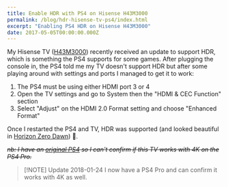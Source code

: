 ```yaml
---
title: Enable HDR with PS4 on Hisense H43M3000
permalink: /blog/hdr-hisense-tv-ps4/index.html
excerpt: "Enabling PS4 HDR on Hisense H43M3000"
date: 2017-05-05T00:00:00.000Z
---
```


My Hisense TV ([H43M3000](https://hisense.co.uk/electronics/tvs/m3000/43)) recently received an update to support HDR, which is something the PS4 supports for some games. After plugging the console in, the PS4 told me my TV doesn't support HDR but after some playing around with settings and ports I managed to get it to work:

1. The PS4 must be using either HDMI port 3 or 4
2. Open the TV settings and go to System then the "HDMI & CEC Function" section
3. Select "Adjust" on the HDMI 2.0 Format setting and choose "Enhanced Format"

Once I restarted the PS4 and TV, HDR was supported (and looked beautiful in [Horizon Zero Dawn](http://media.rbbl.ws/game/2017/05/01/horizon-zero-dawn/)) 🎉.

~~_nb: I have an [original PS4](https://hellsite.rknight.me/736500604705591297) so I can't confirm if this TV works with 4K on the PS4 Pro._~~ 

> [!NOTE] Update 2018-01-24
> I now have a PS4 Pro and can confirm it works with 4K as well.